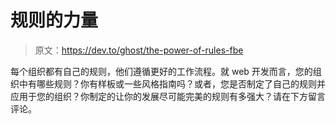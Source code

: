 # 规则的力量

> 原文：<https://dev.to/ghost/the-power-of-rules-fbe>

每个组织都有自己的规则，他们遵循更好的工作流程。就 web 开发而言，您的组织中有哪些规则？你有样板或一些风格指南吗？或者，您是否制定了自己的规则并应用于您的组织？你制定的让你的发展尽可能完美的规则有多强大？请在下方留言评论。